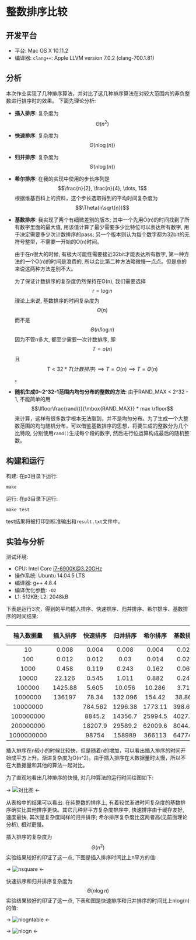 整数排序比较
========
开发平台
--------
* 平台: Mac OS X 10.11.2
* 编译器: ``clang++``: Apple LLVM version 7.0.2 (clang-700.1.81)

分析
--------
本次作业实现了几种排序算法，并对比了这几种排序算法在对较大范围内的非负整数进行排序时的效果。
下面先理论分析:

* **插入排序**: 复杂度为$$\Theta(n^2)$$

* **快速排序**: 复杂度为$$\Theta(n\log(n))$$

* **归并排序**: 复杂度为$$\Theta(n\log(n))$$

* **希尔排序**: 在我的实现中使用的步长序列是$$\frac{n}{2}, \frac{n}{4}, \dots, 1$$
  根据维基百科上的资料，这个步长选取得到的平均时间复杂度为$$\Theta(n\sqrt{n})$$

* **基数排序**: 我实现了两个有细微差别的版本; 其中一个先用O(n)的时间找到了所有数字里面的最大值, 用该值计算了最少需要多少比特位可以表达所有数字, 用于决定需要多少次计数排序的pass; 另一个版本则认为每个数字都为32bit的无符号整型，不需要一开始的O(n)时间。

   由于在n很大的时候, 有极大可能性需要接近32bit才能表达所有数字, 第一种方法的一个O(n)的时间是浪费的, 所以会比第二种方法略微慢一点点。但是总的来说这两种方法差别不大。
   
   为了保证计数排序的复杂度仍然保持在O(n), 我们需要选择$$r=\log{n}$$理论上来说, 基数排序的时间复杂度为$$\Theta(n)$$ 而不是$$\Theta(n/\log{n})$$因为不管n多大, 都至少需要一次计数排序, 即$$T = o(n)$$且$$T < 32 * T(计数排序) \implies T = O(n) \implies T=\Theta(n)$$。

* **随机生成0~2^32-1范围内均匀分布的整数的方法**:
由于RAND_MAX < 2^32 - 1, 不能简单的用$$\lfloor\frac{rand()}{\mbox{RAND_MAX}} * max \rfloor$$来计算，这样有很多数字根本无法取到，并不是均匀分布。为了生成一个大整数范围的均匀随机分布，可以借鉴基数排序的思想，将要生成的整数分为几个比特段, 分别使用``rand()``生成每个段的数字, 然后进行位运算构成最后的随机整数。


构建和运行
--------
构建: 在p3目录下运行:

```
make
```

运行: 在p3目录下运行:

```
make test
```

test结果将被打印到标准输出和`result.txt`文件中。

实验与分析
--------
测试环境:

* CPU: Intel Core i7-6900K@3.20GHz
* 操作系统: Ubuntu 14.04.5 LTS
* 编译器: g++ 4.8.4
* 编译优化参数: ``-O2``
* L1: 512KB; L2: 2048kB


下表是运行3次，得到的平均插入排序、快速排序、归并排序、希尔排序、基数排序的时间结果:

| 输入数据量 | 插入排序 | 快速排序 | 归并排序 | 希尔排序 | 基数排序 | 基数排序(32bit) |
| :-------: |  :------:  | :----: | :---: | :---: | :---: | :---: |
|   10 | 0.008 | 0.004 | 0.008 | 0.004 | 0.023 | 0.007 |
| 100  | 0.012 | 0.012 | 0.03 | 0.014 | 0.025 | 0.013 |
| 1000 | 0.458 | 0.119 | 0.243 |  0.162 | 0.064 | 0.046 |
| 10000 | 22.126 | 0.545 | 1.011 | 0.882 | 0.242 | 0.213 |
| 100000 | 1425.88 | 5.605 | 10.056 | 10.286 | 3.719 | 3.677 | 
| 1000000 |  136197 | 78.34 | 132.096 | 154.42 | 38.863 | 38.802 |
| 10000000 |  | 784.562 |  1296.38 | 1773.11 |  398.623 | 368.645 |
| 100000000 | | 8845.2 | 14356.7 | 25994.5 | 4027.18 | 3967.67 |
| 200000000 | | 18207.9 | 29589.2 | 62009.6 | 8044.77 | 7968.52 |
| 1000000000 | | 98754 | 158989 | 366113 | 64774.8 | 63103.3 |

插入排序在n较小的时候比较快，但是随着n的增加，可以看出插入排序的时间开始成平方上升。渐进复杂度为O(n^2)。由于插入排序在大数据量时太慢，所以不在大数据量和其他的算法一起对比。

为了直观地看出几种排序的快慢, 对几种算法的运行时间绘图如下:

-> ![对比图](./compare.jpg) <-

从表格中的结果可以看出: 在纯整数的排序上, 有着较优渐进时间复杂度的基数排序确实比其他排序更快。其它几种非平方复杂度排序中, 快速排序由于缓存友好, 速度最快, 其次是复杂度同样的归并排序; 希尔排序复杂度比这两者高(见前面理论分析), 相对更慢。

插入排序的复杂度为$$\Theta(n^2)$$实验结果较好的印证了这一点, 下图是插入排序时间比上n平方的值:

-> ![nsquare](./nsquare.jpg) <-

快速排序和归并排序复杂度为$$\Theta(n\log{n})$$实验结果较好的印证了这一点, 下表和图是快速排序和归并排序的时间比上nlog(n)的值:

<!-- | 方法 | 10 | 100 | 1000 | 10000 | 100000 | 1000000 | 10000000 | 100000000 | 200000000 | 1000000000 |
| :---: | :---: | :---: | :---: | :---: | :---: | :---: | :---: | :---: | :---: | :---: 
| 快排 | 0.1737  |  0.0261  |  0.0172   | 0.0059  |  0.0049  |  0.0057 |   0.0049|    0.0048  |  0.0048  |  0.0048|
| 归并排序 |   0.3474 |   0.0651  |  0.0352  |  0.0110  |  0.0087  |  0.0096    |0.0080 |   0.0078   | 0.0077   | 0.0077 | -->
-> ![nlogntable](./nlogn_table.jpg) <-
    
-> ![nlogn](./nlogn.jpg) <-



